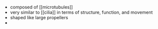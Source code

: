 - composed of [[microtubules]]
- very similar to [[cilia]] in terms of structure, function, and movement
- shaped like large propellers
- 